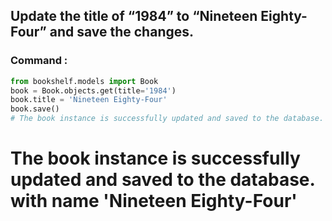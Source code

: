 ## Update the title of “1984” to “Nineteen Eighty-Four” and save the changes.

### Command :

```python
from bookshelf.models import Book
book = Book.objects.get(title='1984')
book.title = 'Nineteen Eighty-Four'
book.save()
# The book instance is successfully updated and saved to the database. with name 'Nineteen Eighty-Four'
```

# The book instance is successfully updated and saved to the database. with name 'Nineteen Eighty-Four'
